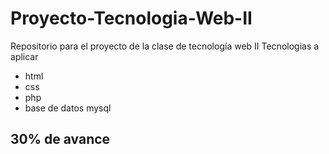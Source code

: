 # Proyecto-Tecnologia-Web-II
Repositorio para el proyecto de la clase de tecnología web II
Tecnologias a aplicar
* html
* css
* php
* base de datos mysql

## 30% de avance
